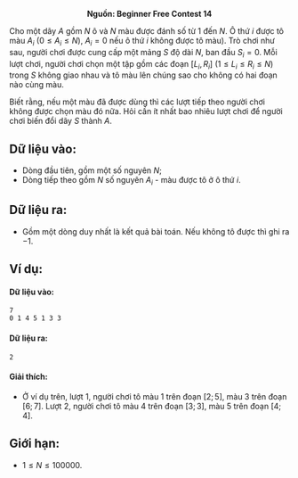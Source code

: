 **<center>Nguồn: Beginner Free Contest 14</center>**

Cho một dãy $A$ gồm $N$ ô và $N$ màu được đánh số từ $1$ đến $N$. Ô thứ $i$ được tô màu $A_i$ $(0 ≤ A_i ≤ N)$, $A_i = 0$ nếu ô thứ $i$ không được tô màu). Trò chơi như sau, người chơi được cung cấp một mảng $S$ độ dài $N$, ban đầu $S_i = 0$. Mỗi lượt chơi, người chơi chọn một tập gồm các đoạn $[L_i, R_i]\ (1 ≤ L_i ≤ R_i ≤ N)$ trong $S$ không giao nhau và tô màu lên chúng sao cho không có hai đoạn nào cùng màu.

Biết rằng, nếu một màu đã được dùng thì các lượt tiếp theo người chơi không được chọn màu đó nữa. Hỏi cần ít nhất bao nhiêu lượt chơi để người chơi biến đổi dãy $S$ thành $A$.

## Dữ liệu vào:
- Dòng đầu tiên, gồm một số nguyên $N$;
- Dòng tiếp theo gồm $N$ số nguyên $A_i$ - màu được tô ở ô thứ $i$.

## Dữ liệu ra:
- Gồm một dòng duy nhất là kết quả bài toán. Nếu không tô được thì ghi ra $-1$.

## Ví dụ:
#### Dữ liệu vào:
```
7
0 1 4 5 1 3 3
```

#### Dữ liệu ra:
```
2
```

#### Giải thích:
- Ở ví dụ trên, lượt $1$, người chơi tô màu $1$ trên đoạn $[2;5]$, màu $3$ trên đoạn $[6;7]$. Lượt $2$, người chơi tô màu $4$ trên đoạn $[3; 3]$, màu $5$ trên đoạn $[4; 4]$.

## Giới hạn:
- $1 ≤ N ≤ 100000$.